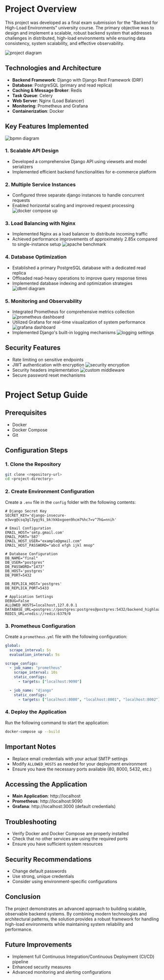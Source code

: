 # Project Overview
This project was developed as a final exam submission for the "Backend for High-Load Environments" university course. The primary objective was to design and implement a scalable, robust backend system that addresses challenges in distributed, high-load environments while ensuring data consistency, system scalability, and effective observability.

![project diagram](docs/images/image-1.png)
## Technologies and Architecture
- **Backend Framework**: Django with Django Rest Framework (DRF)
- **Database**: PostgreSQL (primary and read replica)
- **Caching & Message Broker**: Redis
- **Task Queue**: Celery
- **Web Server**: Nginx (Load Balancer)
- **Monitoring**: Prometheus and Grafana
- **Containerization**: Docker

## Key Features Implemented
![bpmn diagram](docs/images/image.png)

### 1. Scalable API Design
- Developed a comprehensive Django API using viewsets and model serializers
- Implemented efficient backend functionalities for e-commerce platform

### 2. Multiple Service Instances
- Configured three separate django instances to handle concurrent requests
- Enabled horizontal scaling and improved request processing
![docker compose up](docs/images/image-4.png)
### 3. Load Balancing with Nginx
- Implemented Nginx as a load balancer to distribute incoming traffic
- Achieved performance improvements of approximately 2.85x compared to single-instance setup
![apache benchmark](docs/images/image-3.png)
### 4. Database Optimization
- Established a primary PostgreSQL database with a dedicated read replica
- Offloaded read-heavy operations to improve query response times
- Implemented database indexing and optimization strategies
![dbml diagram](docs/images/image-2.png)

### 5. Monitoring and Observability
- Integrated Prometheus for comprehensive metrics collection
![prometheus dashboard](docs/images/image-6.png)
- Utilized Grafana for real-time visualization of system performance
![grafana dashboard](docs/images/image-5.png)
- Implemented Django's built-in logging mechanisms
![logging settings](docs/images/image-7.png)

## Security Features
- Rate limiting on sensitive endpoints
- JWT authentication with encryption
![security encryption](docs/images/image-9.png)
- Security headers implementation
![custom middleware](docs/images/image-8.png)
- Secure password reset mechanisms

# Project Setup Guide

## Prerequisites
- Docker
- Docker Compose
- Git

## Configuration Steps

### 1. Clone the Repository
```bash
git clone <repository-url>
cd <project-directory>
```

### 2. Create Environment Configuration
Create a `.env` file in the `config` folder with the following contents:

```env
# Django Secret Key
SECRET_KEY='django-insecure-e3wvg@csq3gl3ygj9i_bk)kkbxgoen9hcm7%hc7=v^7h&=nnih'

# Email Configuration
EMAIL_HOST='smtp.gmail.com'
EMAIL_PORT='587'
EMAIL_HOST_USER="example@gmail.com"
EMAIL_HOST_PASSWORD="abcd efgh ijkl mnop"

# Database Configuration
DB_NAME="final"
DB_USER="postgres"
DB_PASSWORD="1473"
DB_HOST='postgres'
DB_PORT=5432

DB_REPLICA_HOST='postgres'
DB_REPLICA_PORT=5433

# Application Settings
DEBUG=False
ALLOWED_HOSTS=localhost,127.0.0.1
DATABASE_URL=postgres://postgres:postgres@postgres:5432/backend_highload
REDIS_URL=redis://redis:6379/0
```

### 3. Prometheus Configuration
Create a `prometheus.yml` file with the following configuration:

```yaml
global:
  scrape_interval: 5s
  evaluation_interval: 5s

scrape_configs:
  - job_name: "prometheus"
    scrape_interval: 10s
    static_configs:
      - targets: ["localhost:9090"]

  - job_name: "django"
    static_configs:
      - targets: ["localhost:8000", "localhost:8001", "localhost:8002"]
```

### 4. Deploy the Application
Run the following command to start the application:

```bash
docker-compose up --build
```

## Important Notes
- Replace email credentials with your actual SMTP settings
- Modify `ALLOWED_HOSTS` as needed for your deployment environment
- Ensure you have the necessary ports available (80, 8000, 5432, etc.)

## Accessing the Application
- **Main Application**: http://localhost
- **Prometheus**: http://localhost:9090
- **Grafana**: http://localhost:3000 (default credentials)

## Troubleshooting
- Verify Docker and Docker Compose are properly installed
- Check that no other services are using the required ports
- Ensure you have sufficient system resources

## Security Recommendations
- Change default passwords
- Use strong, unique credentials
- Consider using environment-specific configurations

## Conclusion
The project demonstrates an advanced approach to building scalable, observable backend systems. By combining modern technologies and architectural patterns, the solution provides a robust framework for handling high-load environments while maintaining system reliability and performance.

## Future Improvements
- Implement full Continuous Integration/Continuous Deployment (CI/CD) pipeline
- Enhanced security measures
- Advanced monitoring and alerting configurations
